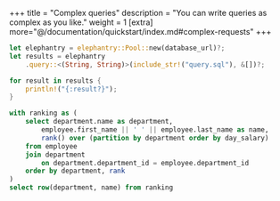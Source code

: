 +++
title = "Complex queries"
description = "You can write queries as complex as you like."
weight = 1
[extra]
more="@/documentation/quickstart/index.md#complex-requests"
+++

```rust
let elephantry = elephantry::Pool::new(database_url)?;
let results = elephantry
    .query::<(String, String)>(include_str!("query.sql"), &[])?;

for result in results {
    println!("{:result?}");
}
```

```sql
with ranking as (
    select department.name as department,
        employee.first_name || ' ' || employee.last_name as name,
        rank() over (partition by department order by day_salary)
    from employee
    join department
        on department.department_id = employee.department_id
    order by department, rank
)
select row(department, name) from ranking
```
